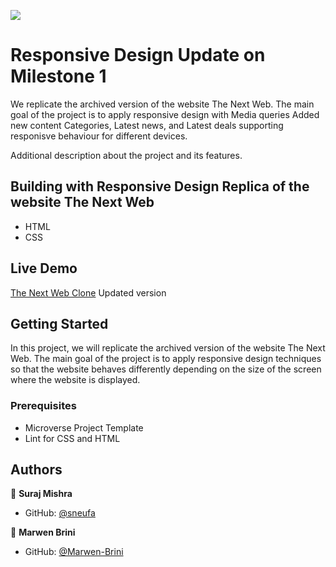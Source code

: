 ![](https://img.shields.io/badge/Microverse-blueviolet)

# Responsive Design Update on Milestone 1

We replicate the archived version of the website The Next Web. The main goal of the project is to apply responsive design with Media queries
Added new content Categories, Latest news, and Latest deals supporting responisve behaviour for different devices.

Additional description about the project and its features.

## Building with Responsive Design Replica of the website The Next Web

- HTML
- CSS

## Live Demo

[The Next Web Clone](https://tnw-clone.vercel.app/) Updated version

## Getting Started

In this project, we will replicate the archived version of the website The Next Web. The main goal of the project is to apply responsive design techniques so that the website behaves differently depending on the size of the screen where the website is displayed.

### Prerequisites

- Microverse Project Template
- Lint for CSS and HTML

## Authors

👤 **Suraj Mishra**

- GitHub: [@sneufa](https://github.com/sneufa)

👤 **Marwen Brini**

- GitHub: [@Marwen-Brini](https://github.com/Marwen-Brini)
